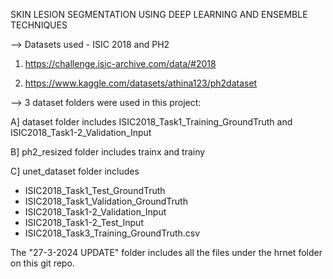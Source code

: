 SKIN LESION SEGMENTATION USING DEEP LEARNING AND ENSEMBLE TECHNIQUES

--> Datasets used - ISIC 2018 and PH2 

1) https://challenge.isic-archive.com/data/#2018
        
2) https://www.kaggle.com/datasets/athina123/ph2dataset


--> 3 dataset folders were used in this project:

A] dataset folder includes ISIC2018_Task1_Training_GroundTruth and ISIC2018_Task1-2_Validation_Input

B] ph2_resized folder includes trainx and trainy

C] unet_dataset folder includes  
  - ISIC2018_Task1_Test_GroundTruth
  - ISIC2018_Task1_Validation_GroundTruth
  - ISIC2018_Task1-2_Validation_Input
  - ISIC2018_Task1-2_Test_Input
  - ISIC2018_Task3_Training_GroundTruth.csv

The "27-3-2024 UPDATE" folder includes all the files under the hrnet folder on this git repo.
